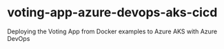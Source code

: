 # voting-app-azure-devops-aks-cicd
Deploying the Voting App from Docker examples to Azure AKS with Azure DevOps
